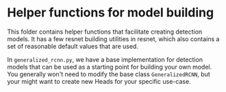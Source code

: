 # Helper functions for model building

This folder contains helper functions that facilitate creating
detection models.
It has a few resnet building utilities in resnet, which also
contains a set of reasonable default values that are used.

In `generalized_rcnn.py`, we have a base implementation
for detection models that can be used as a starting point
for building your own model.
You generally won't need to modify the base class
`GeneralizedRCNN`, but your might want to create new
Heads for your specific use-case.
